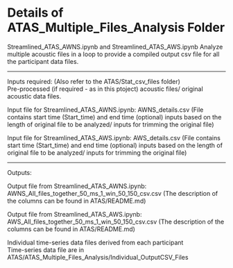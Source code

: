 # Details of ATAS_Multiple_Files_Analysis Folder  

Streamlined_ATAS_AWNS.ipynb and Streamlined_ATAS_AWS.ipynb
Analyze multiple acoustic files in a loop to provide a compiled output csv file for all the participant data files. 

------------------------------------------  
Inputs required:  (Also refer to the ATAS/Stat_csv_files folder)  
Pre-processed (if required - as in this ptoject) acoustic files/ original acoustic data files. 

Input file for Streamlined_ATAS_AWNS.ipynb:
AWNS_details.csv
(File contains start time (Start_time) and end time (optional) inputs based on the length of original file to be analyzed/ inputs for trimming the original file)

Input file for Streamlined_ATAS_AWS.ipynb:
AWS_details.csv
(File contains start time (Start_time) and end time (optional) inputs based on the length of original file to be analyzed/ inputs for trimming the original file)

------------------------------------------  

Outputs:

Output file from Streamlined_ATAS_AWNS.ipynb:
AWNS_All_files_together_50_ms_1_win_50_150_csv.csv (The description of the columns can be found in ATAS/README.md)

Output file from Streamlined_ATAS_AWS.ipynb:
AWS_All_files_together_50_ms_1_win_50_150_csv.csv (The description of the columns can be found in ATAS/README.md)

Individual time-series data files derived from each participant  
Time-series data file are in ATAS/ATAS_Multiple_Files_Analysis/Individual_OutputCSV_Files  

